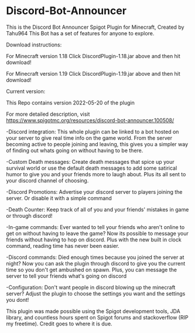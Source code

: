 # Discord-Bot-Announcer
This is the Discord Bot Announcer Spigot Plugin for Minecraft, Created by Tahu964 This Bot has a set of features for anyone to explore.

Download instructions:

For Minecraft version 1.18
Click DiscordPlugin-1.18.jar above and then hit download!

For Minecraft version 1.19
Click DiscordPlugin-1.19.jar above and then hit download!

Current version:

This Repo contains version 2022-05-20 of the plugin

For more detailed description, visit https://www.spigotmc.org/resources/discord-bot-announcer.100508/

-Discord integration: This whole plugin can be linked to a bot hosted on your server to give real time info on the game world. From the server becoming active to people joining and leaving, this gives you a simpler way of finding out whats going on without having to be there.

-Custom Death messages: Create death messages that spice up your survival world or use the default death messages to add some satirical humor to give you and your friends more to laugh about. Plus its all sent to your discord channel of choosing.

-Discord Promotions: Advertise your discord server to players joining the server. Or disable it with a simple command

-Death Counter: Keep track of all of you and your friends' mistakes in game or through discord!

-In-game commands: Ever wanted to tell your friends who aren't online to get on without having to leave the game? Now its possible to message your friends without having to hop on discord. Plus with the new built in clock command, reading time has never been easier.

-Discord commands: Died enough times because you joined the server at night? Now you can ask the plugin through discord to give you the current time so you don't get ambushed on spawn. Plus, you can message the server to tell your friends what's going on discord

-Configuration: Don't want people in discord blowing up the minecraft server? Adjust the plugin to choose the settings you want and the settings you dont!

This plugin was made possible using the Spigot development tools, JDA library, and countless hours spent on Spigot forums and stackoverflow (RIP my freetime). Credit goes to where it is due.

